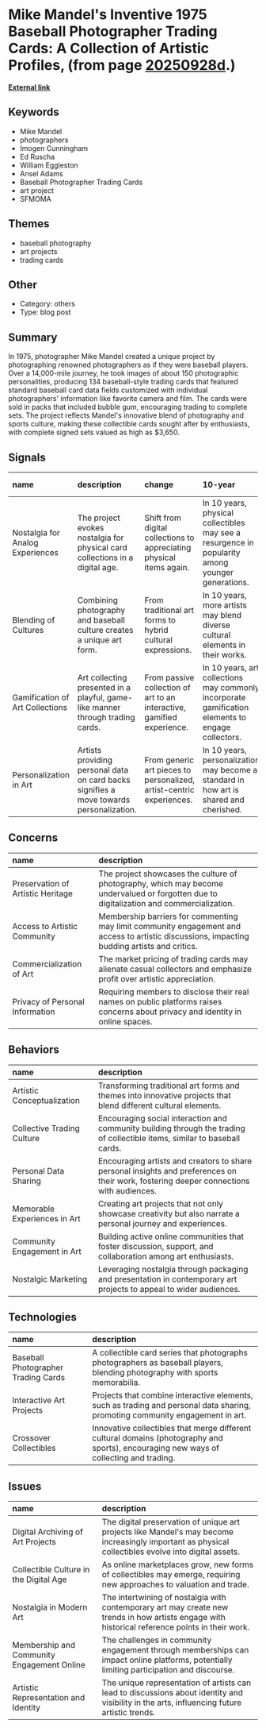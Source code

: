 # __Mike Mandel's Inventive 1975 Baseball Photographer Trading Cards: A Collection of Artistic Profiles__, (from page [20250928d](https://kghosh.substack.com/p/20250928d).)

__[External link](https://kottke.org/25/09/the-baseball-photographer-trading-cards-1975?utm_source=substack&utm_medium=email)__



## Keywords

* Mike Mandel
* photographers
* Imogen Cunningham
* Ed Ruscha
* William Eggleston
* Ansel Adams
* Baseball Photographer Trading Cards
* art project
* SFMOMA

## Themes

* baseball photography
* art projects
* trading cards

## Other

* Category: others
* Type: blog post

## Summary

In 1975, photographer Mike Mandel created a unique project by photographing renowned photographers as if they were baseball players. Over a 14,000-mile journey, he took images of about 150 photographic personalities, producing 134 baseball-style trading cards that featured standard baseball card data fields customized with individual photographers' information like favorite camera and film. The cards were sold in packs that included bubble gum, encouraging trading to complete sets. The project reflects Mandel's innovative blend of photography and sports culture, making these collectible cards sought after by enthusiasts, with complete signed sets valued as high as $3,650.

## Signals

| name                             | description                                                                             | change                                                                 | 10-year                                                                                           | driving-force                                                                    |   relevancy |
|:---------------------------------|:----------------------------------------------------------------------------------------|:-----------------------------------------------------------------------|:--------------------------------------------------------------------------------------------------|:---------------------------------------------------------------------------------|------------:|
| Nostalgia for Analog Experiences | The project evokes nostalgia for physical card collections in a digital age.            | Shift from digital collections to appreciating physical items again.   | In 10 years, physical collectibles may see a resurgence in popularity among younger generations.  | A desire for tangible, nostalgic experiences amidst growing digital consumption. |           4 |
| Blending of Cultures             | Combining photography and baseball culture creates a unique art form.                   | From traditional art forms to hybrid cultural expressions.             | In 10 years, more artists may blend diverse cultural elements in their works.                     | Increased multicultural influences and appreciation in artistic communities.     |           3 |
| Gamification of Art Collections  | Art collecting presented in a playful, game-like manner through trading cards.          | From passive collection of art to an interactive, gamified experience. | In 10 years, art collections may commonly incorporate gamification elements to engage collectors. | The rising trend of gamification in various sectors, including art and culture.  |           4 |
| Personalization in Art           | Artists providing personal data on card backs signifies a move towards personalization. | From generic art pieces to personalized, artist-centric experiences.   | In 10 years, personalization may become a standard in how art is shared and cherished.            | An increasing demand for authenticity and personal connection in art.            |           5 |

## Concerns

| name                              | description                                                                                                                                  |
|:----------------------------------|:---------------------------------------------------------------------------------------------------------------------------------------------|
| Preservation of Artistic Heritage | The project showcases the culture of photography, which may become undervalued or forgotten due to digitalization and commercialization.     |
| Access to Artistic Community      | Membership barriers for commenting may limit community engagement and access to artistic discussions, impacting budding artists and critics. |
| Commercialization of Art          | The market pricing of trading cards may alienate casual collectors and emphasize profit over artistic appreciation.                          |
| Privacy of Personal Information   | Requiring members to disclose their real names on public platforms raises concerns about privacy and identity in online spaces.              |

## Behaviors

| name                         | description                                                                                                                             |
|:-----------------------------|:----------------------------------------------------------------------------------------------------------------------------------------|
| Artistic Conceptualization   | Transforming traditional art forms and themes into innovative projects that blend different cultural elements.                          |
| Collective Trading Culture   | Encouraging social interaction and community building through the trading of collectible items, similar to baseball cards.              |
| Personal Data Sharing        | Encouraging artists and creators to share personal insights and preferences on their work, fostering deeper connections with audiences. |
| Memorable Experiences in Art | Creating art projects that not only showcase creativity but also narrate a personal journey and experiences.                            |
| Community Engagement in Art  | Building active online communities that foster discussion, support, and collaboration among art enthusiasts.                            |
| Nostalgic Marketing          | Leveraging nostalgia through packaging and presentation in contemporary art projects to appeal to wider audiences.                      |

## Technologies

| name                                | description                                                                                                                             |
|:------------------------------------|:----------------------------------------------------------------------------------------------------------------------------------------|
| Baseball Photographer Trading Cards | A collectible card series that photographs photographers as baseball players, blending photography with sports memorabilia.             |
| Interactive Art Projects            | Projects that combine interactive elements, such as trading and personal data sharing, promoting community engagement in art.           |
| Crossover Collectibles              | Innovative collectibles that merge different cultural domains (photography and sports), encouraging new ways of collecting and trading. |

## Issues

| name                                       | description                                                                                                                                          |
|:-------------------------------------------|:-----------------------------------------------------------------------------------------------------------------------------------------------------|
| Digital Archiving of Art Projects          | The digital preservation of unique art projects like Mandel's may become increasingly important as physical collectibles evolve into digital assets. |
| Collectible Culture in the Digital Age     | As online marketplaces grow, new forms of collectibles may emerge, requiring new approaches to valuation and trade.                                  |
| Nostalgia in Modern Art                    | The intertwining of nostalgia with contemporary art may create new trends in how artists engage with historical reference points in their work.      |
| Membership and Community Engagement Online | The challenges in community engagement through memberships can impact online platforms, potentially limiting participation and discourse.            |
| Artistic Representation and Identity       | The unique representation of artists can lead to discussions about identity and visibility in the arts, influencing future artistic trends.          |